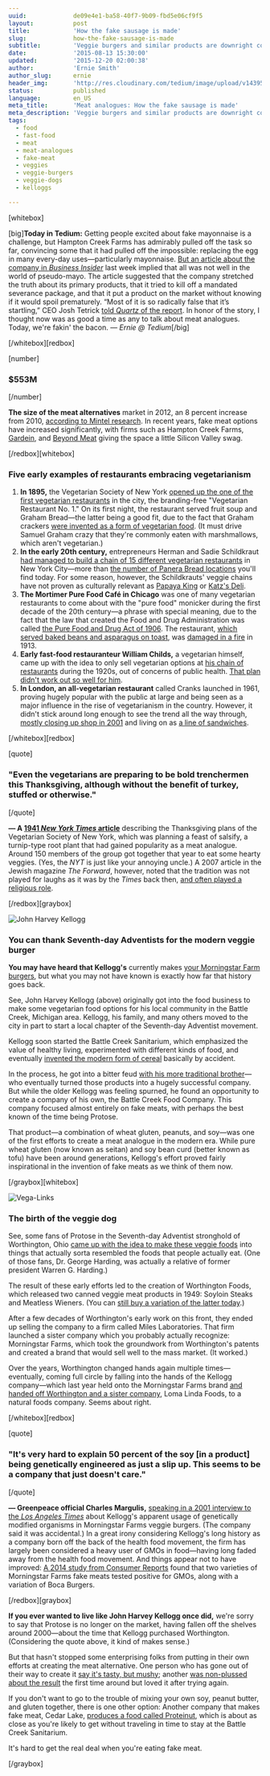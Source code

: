 ```yaml
---
uuid:             de09e4e1-ba58-40f7-9b09-fbd5e06cf9f5
layout:           post
title:            'How the fake sausage is made'
slug:             how-the-fake-sausage-is-made
subtitle:         'Veggie burgers and similar products are downright common these days, but it took a long time for meat analogues to earn respect at the table.'
date:             '2015-08-13 15:30:00'
updated:          '2015-12-20 02:00:38'
author:           'Ernie Smith'
author_slug:      ernie
header_img:       'http://res.cloudinary.com/tedium/image/upload/v1439527913/wemowmxr1xgbud94pvm8'
status:           published
language:         en_US
meta_title:       'Meat analogues: How the fake sausage is made'
meta_description: 'Veggie burgers and similar products are downright common these days, but it took a long time for meat analogues to earn respect at the table.'
tags:
  - food
  - fast-food
  - meat
  - meat-analogues
  - fake-meat
  - veggies
  - veggie-burgers
  - veggie-dogs
  - kelloggs

---
```


[whitebox]

[big]**Today in Tedium:** Getting people excited about fake mayonnaise is a challenge, but Hampton Creek Farms has admirably pulled off the task so far, convincing some that it had pulled off the impossible: replacing the egg in many every-day uses—particularly mayonnaise. [But an article about the company in *Business Insider*](http://www.businessinsider.com/hampton-creek-ceo-complaints-2015-7) last week implied that all was not well in the world of pseudo-mayo. The article suggested that the company stretched the truth about its primary products, that it tried to kill off a mandated severance package, and that it put a product on the market without knowing if it would spoil prematurely. “Most of it is so radically false that it’s startling,” CEO Josh Tetrick [told *Quartz* of the report](http://qz.com/474783/hampton-creeks-josh-tetrick-i-havent-always-been-the-best-ceo-but/). In honor of the story, I thought now was as good a time as any to talk about meat analogues. Today, we're fakin' the bacon. *— Ernie @ Tedium*[/big]

[/whitebox][redbox]

[number]
### $553M
[/number]

**The size of the meat alternatives** market in 2012, an 8 percent increase from 2010, [according to Mintel research](http://store.mintel.com/meat-alternatives-us-june-2013). In recent years, fake meat options have increased significantly, with firms such as Hampton Creek Farms, [Gardein](http://gardein.com/), and [Beyond Meat](http://beyondmeat.com/) giving the space a little Silicon Valley swag.

[/redbox][whitebox]

### Five early examples of restaurants embracing vegetarianism

1. **In 1895,** the Vegetarian Society of New York [opened up the one of the first vegetarian restaurants](http://query.nytimes.com/gst/abstract.html?res=9D0DE5D8123DE433A25757C0A9649C94649ED7CF) in the city, the branding-free "Vegetarian Restaurant No. 1." On its first night, the restaurant served fruit soup and Graham Bread—the latter being a good fit, due to the fact that Graham crackers [were invented as a form of vegetarian food](http://www.todayifoundout.com/index.php/2013/03/graham-crackers-were-originally-meant-to-be-part-of-a-diet-thought-to-curb-sexual-urges/). (It must drive Samuel Graham crazy that they're commonly eaten with marshmallows, which aren't vegetarian.)
2. **In the early 20th century,** entrepreneurs Herman and Sadie Schildkraut [had managed to build a chain of 15 different vegetarian restaurants](https://books.google.com/books?id=scpwmjE3TWYC&pg=PA204&lpg=PA204&dq=Sadie+Schildkraut&source=bl&ots=hBo4cjQVtV&sig=glIrfXRIO-ZhXdJ-o2ANZSC55Ds&hl=en&sa=X&ved=0CEkQ6AEwDGoVChMIsoDGuL2nxwIVx6keCh2_TgEU#v=onepage&q=Sadie%20Schildkraut&f=false) in New York City—more than [the number of Panera Bread locations](https://www.google.com/maps/search/nyc+panera+bread/@40.723041,-73.9959585,11z/data=!3m1!4b1) you'll find today. For some reason, however, the Schildkrauts' veggie chains have not proven as culturally relevant as [Papaya King](http://www.papayaking.com/) or [Katz's Deli](http://katzsdelicatessen.com/).
3. **The Mortimer Pure Food Café in Chicago** was one of many vegetarian restaurants to come about with the "pure food" monicker during the first decade of the 20th century—a phrase with special meaning, due to the fact that the law that created the Food and Drug Administration was called [the Pure Food and Drug Act of 1906](https://en.wikisource.org/wiki/Pure_Food_and_Drug_Act_of_1906).  The restaurant, [which served baked beans and asparagus on toast](http://restaurant-ingthroughhistory.com/2015/03/15/early-vegetarian-restaurants-2/), was [damaged in a fire](http://archives.chicagotribune.com/1908/08/25/page/1/article/throng-at-downtown-fire) in 1913.
4. **Early fast-food restauranteur William Childs,** a vegetarian himself, came up with the idea to only sell vegetarian options at [his chain of restaurants](http://forgotten-ny.com/2015/07/remaining-childs-restaurants/) during the 1920s, out of concerns of public health. [That plan didn't work out so well for him](https://news.google.com/newspapers?nid=2199&dat=19380523&id=tVReAAAAIBAJ&sjid=ImENAAAAIBAJ&pg=4318,1104145&hl=en).
5. **In London, an all-vegetarian restaurant** called Cranks launched in 1961, proving hugely popular with the public at large and being seen as a major influence in the rise of vegetarianism in the country. However, it didn't stick around long enough to see the trend all the way through, [mostly closing up shop in 2001](http://www.theguardian.com/uk/2001/dec/19/london) and living on as [a line of sandwiches](http://www.cranks.co.uk/gb).

[/whitebox][redbox]

[quote]
### "Even the vegetarians are preparing to be bold trenchermen this Thanksgiving, although without the benefit of turkey, stuffed or otherwise."
[/quote]

**— A [1941 *New York Times* article](http://query.nytimes.com/gst/abstract.html?res=9800E6D6163AE233A25753C2A9679D946093D6CF)** describing the Thanksgiving plans of the Vegetarian Society of New York, which was planning a feast of salsify, a turnip-type root plant that had gained popularity as a meat analogue. Around 150 members of the group got together that year to eat some hearty veggies. (Yes, the *NYT* is just like your annoying uncle.) A 2007 article in the Jewish magazine *The Forward*, however, noted that the tradition was not played for laughs as it was by the *Times* back then, [and often played a religious role](http://forward.com/culture/11273/when-vegetarians-were-rare-00217/).

[/redbox][graybox]

![John Harvey Kellogg](http://res.cloudinary.com/tedium/image/upload/v1439528382/ord41ryefq34pnsuir68.jpg)

### You can thank Seventh-day Adventists for the modern veggie burger

**You may have heard that Kellogg's** currently makes [your Morningstar Farm burgers](http://amzn.to/1faZL0d), but what you may not have known is exactly how far that history goes back.

See, John Harvey Kellogg (above) originally got into the food business to make some vegetarian food options for his local community in the Battle Creek, Michigan area. Kellogg, his family, and many others moved to the city in part to start a local chapter of the Seventh-day Adventist movement. 

Kellogg soon started the Battle Creek Sanitarium, which emphasized the value of healthy living, experimented with different kinds of food, and eventually [invented the modern form of cereal](http://mentalfloss.com/article/32042/corn-flakes-were-invented-part-anti-masturbation-crusade) basically by accident.

In the process, he got into a bitter feud [with his more traditional brother](http://www.entrepreneur.com/article/197652)—who eventually turned those products into a hugely successful company. But while the older Kellogg was feeling spurned, he found an opportunity to create a company of his own, the Battle Creek Food Company. This company focused almost entirely on fake meats, with perhaps the best known of the time being Protose.

That product—a combination of wheat gluten, peanuts, and soy—was one of the first efforts to create a meat analogue in the modern era. While pure wheat gluten (now known as seitan) and soy bean curd (better known as tofu) have been around generations, Kellogg's effort proved fairly inspirational in the invention of fake meats as we think of them now.

[/graybox][whitebox]

![Vega-Links](http://res.cloudinary.com/tedium/image/upload/v1439528209/lpn3dthwakpek0czifyz.jpg)

### The birth of the veggie dog

See, some fans of Protose in the Seventh-day Adventist stronghold of Worthington, Ohio [came up with the idea to make these veggie foods](http://www.soyinfocenter.com/HSS/worthington_foods.php) into things that actually sorta resembled the foods that people actually eat. (One of those fans, Dr. George Harding, was actually a relative of former president Warren G. Harding.)

The result of these early efforts led to the creation of Worthington Foods, which released two canned veggie meat products in 1949: Soyloin Steaks and Meatless Wieners. (You can [still buy a variation of the latter today](http://amzn.to/1NeJyVO).)

After a few decades of Worthington's early work on this front, they ended up selling the company to a firm called Miles Laboratories. That firm launched a sister company which you probably actually recognize: Morningstar Farms, which took the groundwork from Worthington's patents and created a brand that would sell well to the mass market. (It worked.)

Over the years, Worthington changed hands again multiple times—eventually, coming full circle by falling into the hands of the Kellogg company—which last year held onto the Morningstar Farms brand [and handed off Worthington and a sister company](http://atoday.org/loma-linda-worthington-brand-given-new-life-atlantic-natural-foods-company.html), Loma Linda Foods, to a natural foods company. Seems about right.

[/whitebox][redbox]

[quote]
### "It's very hard to explain 50 percent of the soy [in a product] being genetically engineered as just a slip up. This seems to be a company that just doesn't care."
[/quote]

**— Greenpeace official Charles Margulis,**  [speaking in a 2001 interview to the *Los Angeles Times*](http://articles.latimes.com/2001/mar/08/business/fi-34938) about Kellogg's apparent usage of genetically modified organisms in Morningstar Farms veggie burgers. (The company said it was accidental.) In a great irony considering Kellogg's long history as a company born off the back of the health food movement, the firm has largely been considered a heavy user of GMOs in food—having long faded away from the health food movement. And things appear not to have improved: [A 2014 study from Consumer Reports](http://www.greenerchoices.org/pdf/cr_fsasc_gmo_final_report_10062014.pdf) found that two varieties of Morningstar Farms fake meats tested positive for GMOs, along with a variation of Boca Burgers.

[/redbox][graybox]

**If you ever wanted to live like John Harvey Kellogg once did,** we're sorry to say that Protose is no longer on the market, having fallen off the shelves around 2000—about the time that Kellogg purchased Worthington. (Considering the quote above, it kind of makes sense.)

But that hasn't stopped some enterprising folks from putting in their own efforts at creating the meat alternative. One person who has gone out of their way to create it [say it's tasty, but mushy](http://i-40kitchen.blogspot.com/search/label/protose); another [was non-plussed about the result](http://www.fourpoundsflour.com/the-battle-creek-diet-day-1-lunch-and-dinner/) the first time around but loved it after trying again.

If you don't want to go to the trouble of mixing your own soy, peanut butter, and gluten together, there is one other option: Another company that makes fake meat, Cedar Lake, [produces a food called Proteinut](http://amzn.to/1Mr5ii4), which is about as close as you're likely to get without traveling in time to stay at the Battle Creek Sanitarium.

It's hard to get the real deal when you're eating fake meat.

[/graybox]
